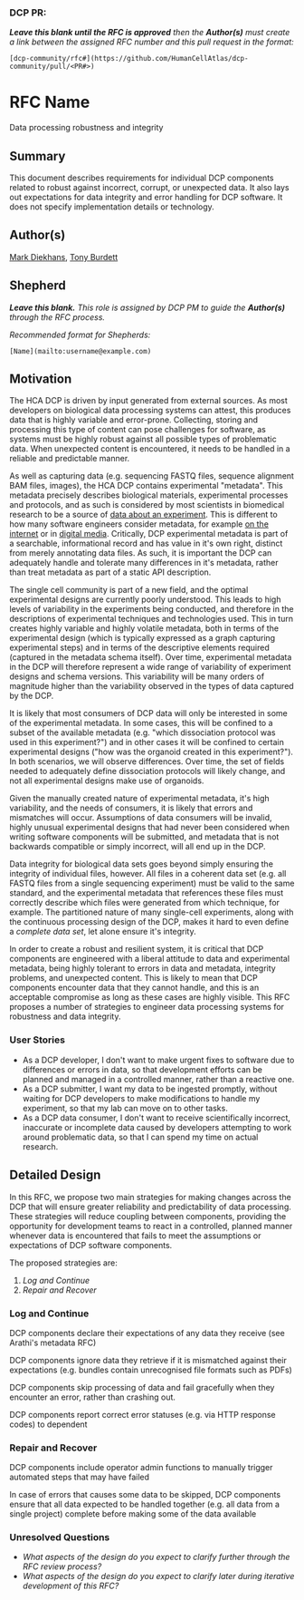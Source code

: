 ### DCP PR:

***Leave this blank until the RFC is approved** then the **Author(s)** must create a link between the assigned RFC number and this pull request in the format:*

`[dcp-community/rfc#](https://github.com/HumanCellAtlas/dcp-community/pull/<PR#>)`

# RFC Name

Data processing robustness and integrity

## Summary

This document describes requirements for individual DCP components related to robust against incorrect, corrupt, or unexpected data.  It also lays out expectations for data integrity and error handling for DCP software.  It does not specify implementation details or technology.

## Author(s)

[Mark Diekhans](mailto:markd@ucsc.edu),
[Tony Burdett](mailto:tburdett@ebi.ac.uk)

## Shepherd
***Leave this blank.** This role is assigned by DCP PM to guide the **Author(s)** through the RFC process.*

*Recommended format for Shepherds:*

 `[Name](mailto:username@example.com)`

## Motivation

The HCA DCP is driven by input generated from external sources. As most developers on biological data processing systems can attest, this produces data that is highly variable and error-prone. Collecting, storing and processing this type of content can pose challenges for software, as systems must be highly robust against all possible types of problematic data. When unexpected content is encountered, it needs to be handled in a reliable and predictable manner.

As well as capturing data (e.g. sequencing FASTQ files, sequence alignment BAM files, images), the HCA DCP contains experimental "metadata". This metadata precisely describes biological materials, experimental processes and protocols, and as such is considered by most scientists in biomedical research to be a source of [data about an experiment](https://en.wikipedia.org/wiki/Metadata#In_biomedical_research). This is different to how many software engineers consider metadata, for example [on the internet](https://en.wikipedia.org/wiki/Metadata#On_the_Internet) or in [digital media](https://en.wikipedia.org/wiki/Metadata#In_broadcast_industry). Critically, DCP experimental metadata is part of a searchable, informational record and has value in it's own right, distinct from merely annotating data files. As such, it is important the DCP can adequately handle and tolerate many differences in it's metadata, rather than treat metadata as part of a static API description.

The single cell community is part of a new field, and the optimal experimental designs are currently poorly understood. This leads to high levels of variability in the experiments being conducted, and therefore in the descriptions of experimental techniques and technologies used. This in turn creates highly variable and highly volatile metadata, both in terms of the experimental design (which is typically expressed as a graph capturing experimental steps) and in terms of the descriptive elements required (captured in the metadata schema itself). Over time, experimental metadata in the DCP will therefore represent a wide range of variability of experiment designs and schema versions. This variability will be many orders of magnitude higher than the variability observed in the types of data captured by the DCP.

It is likely that most consumers of DCP data will only be interested in some of the experimental metadata. In some cases, this will be confined to a subset of the available metadata (e.g. "which dissociation protocol was used in this experiment?") and in other cases it will be confined to certain experimental designs ("how was the organoid created in this experiment?"). In both scenarios, we will observe differences. Over time, the set of fields needed to adequately define dissociation protocols will likely change, and not all experimental designs make use of organoids.

Given the manually created nature of experimental metadata, it's high variability, and the needs of consumers, it is likely that errors and mismatches will occur. Assumptions of data consumers will be invalid, highly unusual experimental designs that had never been considered when writing software components will be submitted, and metadata that is not backwards compatible or simply incorrect, will all end up in the DCP.

Data integrity for biological data sets goes beyond simply ensuring the integrity of individual files, however. All files in a coherent data set (e.g. all FASTQ files from a single sequencing experiment) must be valid to the same standard, and the experimental metadata that references these files must correctly describe which files were generated from which technique, for example. The partitioned nature of many single-cell experiments, along with the continuous processing design of the DCP, makes it hard to even define a *complete data set*, let alone ensure it's integrity.

In order to create a robust and resilient system, it is critical that DCP components are engineered with a liberal attitude to data and experimental metadata, being highly tolerant to errors in data and metadata, integrity problems, and unexpected content. This is likely to mean that DCP components encounter data that they cannot handle, and this is an acceptable compromise as long as these cases are highly visible. This RFC proposes a number of strategies to engineer data processing systems for robustness and data integrity.

### User Stories

- As a DCP developer, I don't want to make urgent fixes to software due to differences or errors in data, so that development efforts can be planned and managed in a controlled manner, rather than a reactive one.
- As a DCP submitter, I want my data to be ingested promptly, without waiting for DCP developers to make modifications to handle my experiment, so that my lab can move on to other tasks.
- As a DCP data consumer, I don't want to receive scientifically incorrect, inaccurate or incomplete data caused by developers attempting to work around problematic data, so that I can spend my time on actual research.

## Detailed Design

In this RFC, we propose two main strategies for making changes across the DCP that will ensure greater reliability and predictability of data processing. These strategies will reduce coupling between components, providing the opportunity for development teams to react in a controlled, planned manner whenever data is encountered that fails to meet the assumptions or expectations of DCP software components.

The proposed strategies are:
1. *Log and Continue*
2. *Repair and Recover*

### Log and Continue

DCP components declare their expectations of any data they receive (see Arathi's metadata RFC)

DCP components ignore data they retrieve if it is mismatched against their expectations (e.g. bundles contain unrecognised file formats such as PDFs)

DCP components skip processing of data and fail gracefully when they encounter an error, rather than crashing out.

DCP components report correct error statuses (e.g. via HTTP response codes) to dependent


### Repair and Recover

DCP components include operator admin functions to manually trigger automated steps that may have failed

In case of errors that causes some data to be skipped, DCP components ensure that all data expected to be handled together (e.g. all data from a single project) complete before making some of the data available


### Unresolved Questions

- *What aspects of the design do you expect to clarify further through the RFC review process?*
- *What aspects of the design do you expect to clarify later during iterative development of this RFC?*

